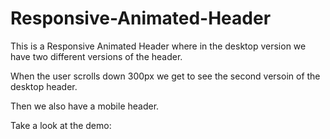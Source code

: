 # Responsive-Animated-Header

This is a Responsive Animated Header where in the desktop version we have two different versions of the header.

When the user scrolls down 300px we get to see the second versoin of the desktop header.

Then we also have a mobile header.

Take a look at the demo: 
